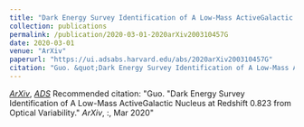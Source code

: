 ```yaml
---
title: "Dark Energy Survey Identification of A Low-Mass ActiveGalactic Nucleus at Redshift 0.823 from Optical Variability"
collection: publications
permalink: /publication/2020-03-01-2020arXiv200310457G
date: 2020-03-01
venue: "ArXiv"
paperurl: "https://ui.adsabs.harvard.edu/abs/2020arXiv200310457G"
citation: "Guo. &quot;Dark Energy Survey Identification of A Low-Mass ActiveGalactic Nucleus at Redshift 0.823 from Optical Variability.&quot; <i>ArXiv</i>, :, Mar 2020"
---
```


[*ArXiv*](https://arxiv.org/abs/2003.10457), [*ADS*](https://ui.adsabs.harvard.edu/abs/2020arXiv200310457G)
Recommended citation: "Guo. &quot;Dark Energy Survey Identification of A Low-Mass ActiveGalactic Nucleus at Redshift 0.823 from Optical Variability.&quot; <i>ArXiv</i>, :, Mar 2020"
